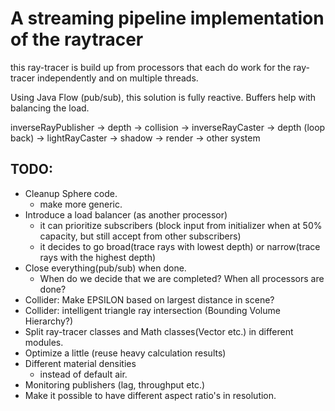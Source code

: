 A streaming pipeline implementation of the raytracer
=====================================================

this ray-tracer is build up from processors that each do work for the ray-tracer independently and on multiple threads.

Using Java Flow (pub/sub), this solution is fully reactive. Buffers help with balancing the load.

inverseRayPublisher -> depth -> collision   -> inverseRayCaster -> depth (loop back)
                                            -> lightRayCaster -> shadow -> render -> other system
                                            
TODO:
-----
- Cleanup Sphere code.
    - make more generic.
- Introduce a load balancer (as another processor)
    - it can prioritize subscribers (block input from initializer when at 50% capacity, but still accept from other subscribers)
    - it decides to go broad(trace rays with lowest depth) or narrow(trace rays with the highest depth)
- Close everything(pub/sub) when done.
    - When do we decide that we are completed? When all processors are done?
- Collider: Make EPSILON based on largest distance in scene?
- Collider: intelligent triangle ray intersection (Bounding Volume Hierarchy?)
- Split ray-tracer classes and Math classes(Vector etc.) in different modules.
- Optimize a little (reuse heavy calculation results)
- Different material densities
    - instead of default air.
- Monitoring publishers (lag, throughput etc.)
- Make it possible to have different aspect ratio's in resolution.